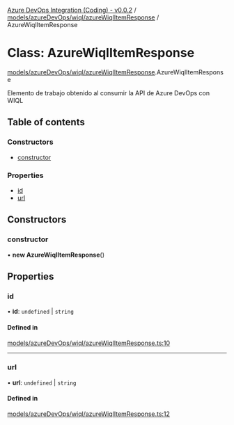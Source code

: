 [Azure DevOps Integration (Coding) - v0.0.2](../README.md) / [models/azureDevOps/wiql/azureWiqlItemResponse](../modules/models_azureDevOps_wiql_azureWiqlItemResponse.md) / AzureWiqlItemResponse

# Class: AzureWiqlItemResponse

[models/azureDevOps/wiql/azureWiqlItemResponse](../modules/models_azureDevOps_wiql_azureWiqlItemResponse.md).AzureWiqlItemResponse

Elemento de trabajo obtenido al consumir la API de Azure DevOps con WIQL

## Table of contents

### Constructors

- [constructor](models_azureDevOps_wiql_azureWiqlItemResponse.AzureWiqlItemResponse.md#constructor)

### Properties

- [id](models_azureDevOps_wiql_azureWiqlItemResponse.AzureWiqlItemResponse.md#id)
- [url](models_azureDevOps_wiql_azureWiqlItemResponse.AzureWiqlItemResponse.md#url)

## Constructors

### constructor

• **new AzureWiqlItemResponse**()

## Properties

### id

• **id**: `undefined` \| `string`

#### Defined in

[models/azureDevOps/wiql/azureWiqlItemResponse.ts:10](https://github.com/jeysgar1/azure-devops-api-kms/blob/c1ba83d/src/models/azureDevOps/wiql/azureWiqlItemResponse.ts#L10)

___

### url

• **url**: `undefined` \| `string`

#### Defined in

[models/azureDevOps/wiql/azureWiqlItemResponse.ts:12](https://github.com/jeysgar1/azure-devops-api-kms/blob/c1ba83d/src/models/azureDevOps/wiql/azureWiqlItemResponse.ts#L12)
